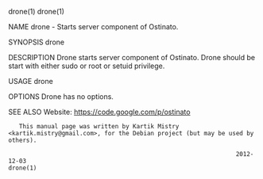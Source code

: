 drone(1)                                                                                                                                  drone(1)

NAME
       drone - Starts server component of Ostinato.

SYNOPSIS
       drone

DESCRIPTION
       Drone starts server component of Ostinato. Drone should be start with either sudo or root or setuid privilege.

USAGE
       drone

OPTIONS
       Drone has no options.

SEE ALSO
       Website: <https://code.google.com/p/ostinato>

       This manual page was written by Kartik Mistry <kartik.mistry@gmail.com>, for the Debian project (but may be used by others).

                                                                    2012-12-03                                                            drone(1)
